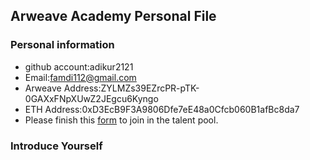 ## Arweave Academy Personal File

### Personal information

- github account:adikur2121
- Email:famdi112@gmail.com
- Arweave Address:ZYLMZs39EZrcPR-pTK-0GAXxFNpXUwZ2JEgcu6Kyngo
- ETH Address:0xD3EcB9F3A9806Dfe7eE48a0Cfcb060B1afBc8da7
- Please finish this [form](https://docs.google.com/forms/d/e/1FAIpQLSfWA5fIIcBgmRppm3jNz5vmf9Mai_QMVil-2pO4r7YKn_Zhtw/viewform?usp=sf_link) to join in the talent pool.

### Introduce Yourself
